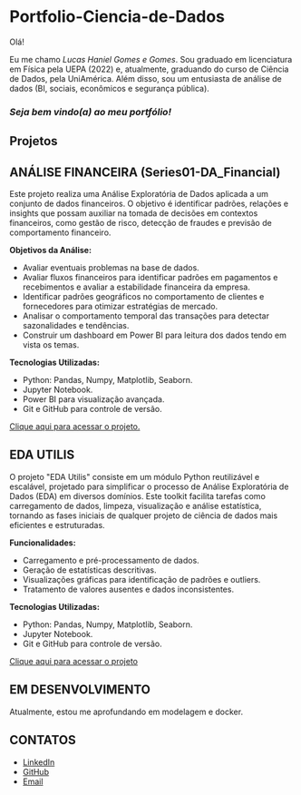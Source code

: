 # Portfolio-Ciencia-de-Dados

Olá! 

Eu me chamo *Lucas Haniel Gomes e Gomes*. Sou graduado em licenciatura em Física pela UEPA (2022) e, atualmente, graduando do curso de Ciência de Dados, pela UniAmérica. Além disso, sou um entusiasta de análise de dados (BI, sociais, econômicos e segurança pública). 

### *Seja bem vindo(a) ao meu portfólio!*

## Projetos

## ANÁLISE FINANCEIRA (Series01-DA_Financial)
Este projeto realiza uma Análise Exploratória de Dados aplicada a um conjunto de dados financeiros. O objetivo é identificar padrões, relações e insights que possam auxiliar na tomada de decisões em contextos financeiros, como gestão de risco, detecção de fraudes e previsão de comportamento financeiro.​

**Objetivos da Análise:**

- Avaliar eventuais problemas na base de dados.
- Avaliar fluxos financeiros para identificar padrões em pagamentos e recebimentos e avaliar a estabilidade financeira da empresa.​
- Identificar padrões geográficos no comportamento de clientes e fornecedores para otimizar estratégias de mercado.​
- Analisar o comportamento temporal das transações para detectar sazonalidades e tendências.​
- Construir um dashboard em Power BI para leitura dos dados tendo em vista os temas.

**Tecnologias Utilizadas:**

- Python: Pandas, Numpy, Matplotlib, Seaborn.
- Jupyter Notebook.​
- Power BI para visualização avançada.​
- Git e GitHub para controle de versão.​

[Clique aqui para acessar o projeto.](https://github.com/Haniel-G/Series01-DA_Financial)

## EDA UTILIS 
O projeto "EDA Utilis" consiste em um módulo Python reutilizável e escalável, projetado para simplificar o processo de Análise Exploratória de Dados (EDA) em diversos domínios. Este toolkit facilita tarefas como carregamento de dados, limpeza, visualização e análise estatística, tornando as fases iniciais de qualquer projeto de ciência de dados mais eficientes e estruturadas.​

**Funcionalidades:**

- Carregamento e pré-processamento de dados.​
- Geração de estatísticas descritivas.​
- Visualizações gráficas para identificação de padrões e outliers.​
- Tratamento de valores ausentes e dados inconsistentes.​

**Tecnologias Utilizadas:**

- Python: Pandas, Numpy, Matplotlib, Seaborn.​
- Jupyter Notebook.​
- Git e GitHub para controle de versão.​

[Clique aqui para acessar o projeto](https://github.com/Haniel-G/EDA_Utilis)

## EM DESENVOLVIMENTO
Atualmente, estou me aprofundando em modelagem e docker. 

## CONTATOS
- [LinkedIn]([www.linkedin.com/in/hanielgomes](https://www.linkedin.com/in/hanielgomes/))
- [GitHub](https://github.com/Haniel-G)
- [Email](fis.haniel@hotmail.com)
